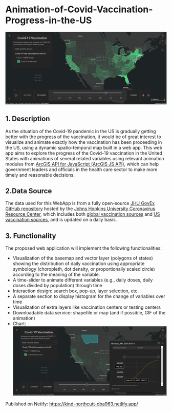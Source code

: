 # Animation-of-Covid-Vaccination-Progress-in-the-US
![image](https://github.com/YuanWANG2662/Animation-of-Covid-Vaccination-Progress-in-the-US/blob/main/dashboard.png)
## 1. Description
As the situation of the Covid-19 pandemic in the US is gradually getting better with the progress of the vaccination, it would be of great interest to visualize and animate exactly how the vaccination has been proceeding in the US, using a dynamic spatio-temporal map built in a web app. This web app aims to explore the progress of the Covid-19 vaccination in the United States with animations of several related variables using relevant animation modules from [ArcGIS API for JavaScript (ArcGIS JS API)](https://developers.arcgis.com/javascript/latest/), which can help government leaders and officials in the health care sector to make more timely and reasonable decisions.
## 2.Data Source
The data used for this WebApp is from a fully open-source [JHU GovEx GitHub repository](https://github.com/govex/COVID-19/tree/master/data_tables/vaccine_data) hosted by the [Johns Hopkins University Coronavirus Resource Center](https://coronavirus.jhu.edu/), which includes both [global vaccination sources](https://github.com/govex/COVID-19/blob/master/data_tables/vaccine_data/global_data/readme.md) and [US vaccination sources](https://github.com/govex/COVID-19/blob/master/data_tables/vaccine_data/us_data/readme.md), and is updated on a daily basis. 
## 3. Functionality
The proposed web application will implement the following functionalities:
* Visualization of the basemap and vector layer (polygons of states) showing the distribution of daily vaccination using  appropriate symbology (choropleth, dot density, or proportionally scaled circle) according to the meaning of the variable.
* A time-slider to animate different variables (e.g., daily doses, daily doses divided by population) through time
* Interaction design: search box, pop-up, layer selection, etc.
* A separate section to display histogram for the change of variables over time
* Visualization of extra layers like vaccination centers or testing centers
* Downloadable data service: shapefile or map (and if possible, GIF of the animation)
* Chart:
![image](https://github.com/YuanWANG2662/Animation-of-Covid-Vaccination-Progress-in-the-US/blob/main/chart.png)

Published on Netify:
https://kind-northcutt-dba963.netlify.app/
